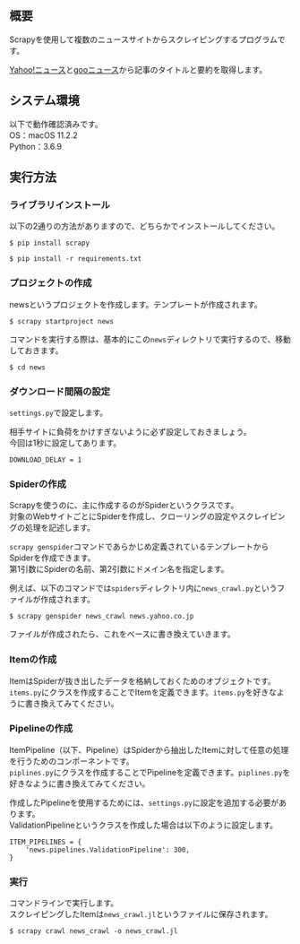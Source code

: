 ## 概要
Scrapyを使用して複数のニュースサイトからスクレイピングするプログラムです。

[Yahoo!ニュース](https://news.yahoo.co.jp/)と[gooニュース](https://news.goo.ne.jp/)から記事のタイトルと要約を取得します。



## システム環境
以下で動作確認済みです。  
OS：macOS 11.2.2  
Python：3.6.9



## 実行方法
### ライブラリインストール
以下の2通りの方法がありますので、どちらかでインストールしてください。
```
$ pip install scrapy
```
```
$ pip install -r requirements.txt
```


### プロジェクトの作成
newsというプロジェクトを作成します。テンプレートが作成されます。
```
$ scrapy startproject news
```

コマンドを実行する際は、基本的にこの`news`ディレクトリで実行するので、移動しておきます。
```
$ cd news
```


### ダウンロード間隔の設定
`settings.py`で設定します。

相手サイトに負荷をかけすぎないように必ず設定しておきましょう。  
今回は1秒に設定してあります。
```
DOWNLOAD_DELAY = 1
```


### Spiderの作成
Scrapyを使うのに、主に作成するのがSpiderというクラスです。  
対象のWebサイトごとにSpiderを作成し、クローリングの設定やスクレイピングの処理を記述します。  

`scrapy genspider`コマンドであらかじめ定義されているテンプレートからSpiderを作成できます。  
第1引数にSpiderの名前、第2引数にドメイン名を指定します。

例えば、以下のコマンドでは`spiders`ディレクトリ内に`news_crawl.py`というファイルが作成されます。
```
$ scrapy genspider news_crawl news.yahoo.co.jp
```

ファイルが作成されたら、これをベースに書き換えていきます。


### Itemの作成
ItemはSpiderが抜き出したデータを格納しておくためのオブジェクトです。  
`items.py`にクラスを作成することでItemを定義できます。`items.py`を好きなように書き換えてみてください。


### Pipelineの作成
ItemPipeline（以下、Pipeline）はSpiderから抽出したItemに対して任意の処理を行うためのコンポーネントです。  
`piplines.py`にクラスを作成することでPipelineを定義できます。`piplines.py`を好きなように書き換えてみてください。

作成したPipelineを使用するためには、`settings.py`に設定を追加する必要があります。  
ValidationPipelineというクラスを作成した場合は以下のように設定します。
```
ITEM_PIPELINES = {
    'news.pipelines.ValidationPipeline': 300,
}
```


### 実行
コマンドラインで実行します。  
スクレイピングしたItemは`news_crawl.jl`というファイルに保存されます。
```
$ scrapy crawl news_crawl -o news_crawl.jl
```
